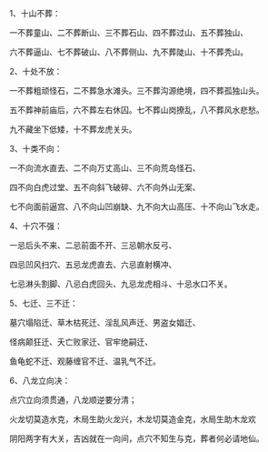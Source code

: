 1、十山不葬：

一不葬童山、二不葬断山、三不葬石山、四不葬过山、五不葬独山、

六不葬逼山、七不葬破山、八不葬侧山、九不葬陡山、十不葬秃山。

2、十处不放：

一不葬粗顽怪石，二不葬急水滩头。三不葬沟源绝境，四不葬孤独山头。

五不葬神前庙后，六不葬左右休囚。七不葬山岗撩乱，八不葬风水悲愁。

九不藏坐下低矮，十不葬龙虎关头。

3、十类不向：

一不向流水直去、二不向万丈高山、三不向荒岛怪石、

四不向白虎过堂、五不向斜飞破碎、六不向外山无案、

七不向面前逼宫、八不向山凹崩缺、九不向大山高压、十不向山飞水走。

4、十穴不强：

一忌后头不来、二忌前面不开、三忌朝水反弓、

四忌凹风扫穴、五忌龙虎直去、六忌直射横冲、

七忌淋头割脚、八忌白虎回头、九忌龙虎相斗、十忌水口不关。

5、七迁、三不迁：

墓穴塌陷迁、草木枯死迁、淫乱风声迁、男盗女娼迁、

怪病颠狂迁、夭亡败家迁、官牢绝嗣迁、

鱼龟蛇不迁、观藤缠官不迁、温乳气不迁。

6、八龙立向决：

点穴立向须贯通，八龙顺逆要分清；

火龙切莫造水克，木局生助火龙兴，木龙切莫造金克，水局生助木龙欢

阴阳两字有大关，吉凶就在一向间，点穴不知生与克，葬者何必请地仙。
